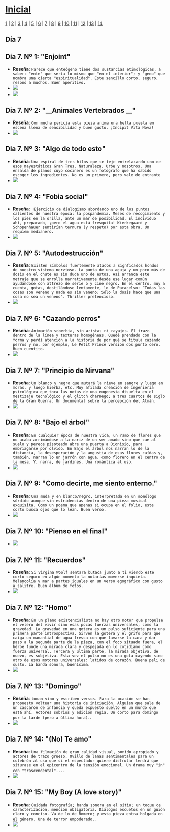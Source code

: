 # [Inicial](./index.md)

[1](dia1.md) | [2](dia2.md) | [3](dia3.md) | [4](dia4.md) | [5](dia5.md) | [6](dia6.md) | [7](dia7.md) | [8](dia8.md) | [9](dia9.md) | [10](dia10.md) | [11](dia11.md) | [12](dia12.md) | [13](dia13.md) | [14](dia14.md)
<h2>Día 7</h2>

## **Dia 7. Nº 1: "__Enjoint__"**
- **Reseña**: ```Parece que enteógeno tiene dos sustancias etimológicas, a saber: "ente" que sería lo mismo que "en el interior"; y "geno" que nombra una cierta "espiritualidad". Este sencillo corto, seguro, resonó a muchos. Buen aperitivo.```
- ![](dia7/0307211.png)
- ![](dia7/0307211b.png)

## **Dia 7. Nº 2: "__Animales Vertebrados __"**
- **Reseña**: ```Con mucha pericia esta pieza anima una bella puesta en escena llena de sensibilidad y buen gusto. ¡Incipit Vita Nova!```
- ![](dia7/0307212.png)


## **Dia 7. Nº 3: "__Algo de todo esto__"**
- **Reseña**: ```Una espiral de tres hilos que se teje entrelazando uno de esos mayestáticos Gran Tres. Naturaleza, Urbe y nosotros. Una ensalda de planos cuyo cocinero es un fotógrafo que ha sabido escoger los ingredientes. No es un primero, pero vale de entrante```
- ![](dia7/0307213.png)


## **Dia 7. Nº 4: "__Fobia social__"**
- **Reseña**: ``` Ejercicio de dialogismo abordando uno de los puntos calientes de nuestra época: la pospandemia. Meses de recogimiento y los pies en la orilla, ante un mar de posibilidad. El individuo ahí, preparado, ¡pero el agua está fresquita! Kierkegaard y Schopenhauer sentirían ternura (y respeto) por esta obra. Un requiem medianero.```
- ![](dia7/0307214.png)

## **Dia 7. Nº 5: "__Autodestrucción__"**
- **Reseña**: ```Existen símbolos fuertemente atados a signficados hondos de nuestro sistema nervioso. La punta de una aguja y un poco más de dosis en el chute es sin duda uno de estos. Así arranca este metraje que se enrolla narrativamente desde ese lugar común ayudándose con attrezo de serie b y cine negro. En el centro, muy a cuenta, gotas, destilándose lentamente, lo de Paracelso: “Todas las cosas son veneno y nada es sin veneno; Sólo la dosis hace que una cosa no sea un veneno". Thriller pretencioso.```
- ![](dia7/0307215.png)


## **Dia 7. Nº 6: "__Cazando perros__"**
- **Reseña**: ```Animación soberbia, sin aristas ni rayajos. El trazo dentro de la línea y texturas homogéneas. Quedé prendado con la forma y perdí atención a la historia de por qué se titula cazando perros y no, por ejemplo, Le Petit Prince versión dos punto cero. Buen cuentito.```
- ![](dia7/0307216.png)


## **Dia 7. Nº 7: "__Principio de Nirvana__"**
- **Reseña**: ```Un blanco y negro que mutará la nieve en sangre y luego en moras, y luego hierba, etc. Muy afilada creación de ingeniería psicológica que toca las notas de una eugenesia disuelta en el mestizaje tecnológico y el glitch charnego; a tres cuartos de siglo de la Gran Guerra. Un documental sobre la percepción del Atmán.```
- ![](dia7/0307217.png)



## **Dia 7. Nº 8: "__Bajo el árbol__"**
- **Reseña**: ```En cualquier época de nuestra vida, un ramo de flores que no acaba arrimándose a la nariz de un ser amado sino que cae al suelo y perece pisoteado abre una puerta a Dionisio, para embriagarse por olvido. En Bajo el árbol nos narran lo de la distancia, la desesperación y la angustia de esas flores caídas y, también, narran lo un jarrón con agua, como florero en el centro de la mesa. Y, narra, de jardines. Una romántica al uso.```
- ![](dia7/0307218.png)


## **Dia 7. Nº 9: "__Como decirte, me siento enterno.__"**
- **Reseña**: ```Una muda y en blanco/negro, interpretada en un monólogo sórdido aunque sin estridencias dentro de una pieza musical exquisita. Como un poema que apenas si ocupa en el folio, este corto busca ojos que lo lean. Buen verso.```
- ![](dia7/0307219.png)

## **Dia 7. Nº 10: "__Pienso en el final__"**
- ![](dia7/03072110.png)


## **Dia 7. Nº 11: "__Recuerdos__"**
- **Reseña**: ```Si Virgina Woolf sentara butaca junto a ti viendo este corto seguro en algún momento la notarías moverse inquieta. Melancolía y mar a partes iguales en un verso egográfico con gusto a salitre. Buen álbum de fotos.```
- ![](dia7/03072111.png)

## **Dia 7. Nº 12: "__Homo__"**
- **Reseña**: ```En un plano existencialista no hay otro motor que propulse el velero del vivir sino esas pocas fuerzas universales, como la gravedad. La gravedad en una gotera es un pulso suficiente para una primera parte introspectiva. Sirven la gotera y el grifo para que caiga un manantial de agua fresca con que lavarse la cara y dar paso a la segunda parte de la pieza, con el foco situado fuera, el héroe funde una mirada clara y despejada en lo cotidiano como fuerza universal. Tercera y última parte, la mirada objetiva, de nuevo, es subjetiva. Esta vez el pulso no es una gota cayendo sino otro de esos motores universales: latidos de corazón. Buena peli de susto. La banda sonora, buenísima.```
- ![](dia7/03072112.png)


## **Dia 7. Nº 13: "__Domingo__"**
- **Reseña**: ```toman vino y escriben versos. Para la ocasión se han propuesto voltear una historia de iniciación. Alguien que sale de un cascarón de infancia y queda expuesto suelto en un mundo que está ahí. Actores sobrios y edición regia. Un corto para domingo por la tarde (pero a última hora).```.
- ![](dia7/03072113.png)


## **Dia 7. Nº 14: "__(No) Te amo__"**
- **Reseña**: ```Una filmación de gran calidad visual, sonido apropiado y actores de trazo grueso. Ovillo de lanas sentimentales para un culebrón al uso que si el espectador quiere disfrutar tendrá que siturase en el epicentro de la tensión emocional. Un drama muy "in" con "trascendental"...```.
- ![](dia7/03072114.png)


## **Dia 7. Nº 15: "__My Boy (A love story)__"**
- **Reseña**: ```Cuidada fotografía; banda sonora en el sitio; un toque de caracterización, mención obligatoria. Diálogos escuetos en un guión claro y conciso. Va de lo de Romero; y esta pieza entra holgada en el género. Una de terror empoderado.```.
- ![](dia7/03072115.png)